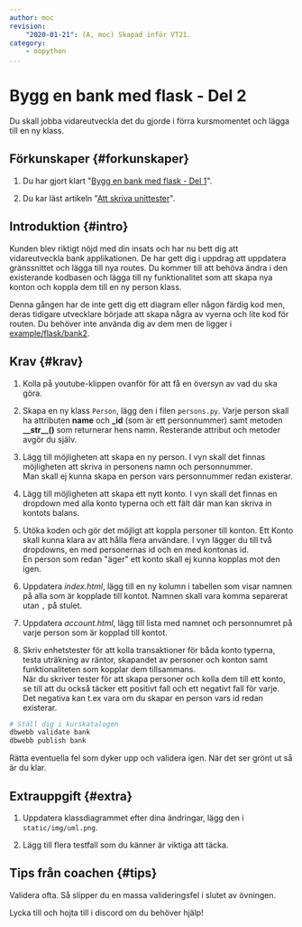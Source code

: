 ```yaml
---
author: moc
revision:
    "2020-01-21": (A, moc) Skapad inför VT21.
category:
    - oopython
...
```

Bygg en bank med flask - Del 2
===================================

Du skall jobba vidareutveckla det du gjorde i förra kursmomentet och lägga till en ny klass. 

<!--more-->



Förkunskaper {#forkunskaper}
-----------------------

1. Du har gjort klart "[Bygg en bank med flask - Del 1](uppgift/bank_med_flask)".  

2. Du kar läst artikeln "[Att skriva unittester](kunskap/unittest-i-python)".



Introduktion {#intro}
-----------------------

Kunden blev riktigt nöjd med din insats och har nu bett dig att vidareutveckla bank applikationen. De har gett dig i uppdrag att uppdatera gränssnittet och lägga till nya routes. Du kommer till att behöva ändra i den existerande kodbasen och lägga till ny funktionalitet som att skapa nya konton och koppla dem till en ny person klass.


<!-- [YOUTUBE src=PCGwx_wpzME width=630 caption="Så här kan det se ut när det är färdigt."] -->

Denna gången har de inte gett dig ett diagram eller någon färdig kod men, deras tidigare utvecklare började att skapa några av vyerna och lite kod för routen. Du behöver inte använda dig av dem men de ligger i [example/flask/bank2](https://github.com/dbwebb-se/oopython/tree/master/example/flask/bank2).

Krav {#krav}
-----------------------

1. Kolla på youtube-klippen ovanför för att få en översyn av vad du ska göra.

1. Skapa en ny klass `Person`, lägg den i filen `persons.py`. Varje person skall ha attributen **name** och **_id** (som är ett personnummer) samt metoden **\_\_str\_\_()** som returnerar hens namn. Resterande attribut och metoder avgör du själv.  

1. Lägg till möjligheten att skapa en ny person. I vyn skall det finnas möjligheten att skriva in personens namn och personnummer.  
Man skall ej kunna skapa en person vars personnummer redan existerar.

1. Lägg till möjligheten att skapa ett nytt konto. I vyn skall det finnas en dropdown med alla konto typerna och ett fält där man kan skriva in kontots balans.

1. Utöka koden och gör det möjligt att koppla personer till konton. Ett Konto skall kunna klara av att hålla flera användare. I vyn lägger du till två dropdowns, en med personernas id och en med kontonas id.  
En person som redan "äger" ett konto skall ej kunna kopplas mot den igen.

1. Uppdatera *index.html*, lägg till en ny kolumn i tabellen som visar namnen på alla som är kopplade till kontot. Namnen skall vara komma separerat utan `,` på stulet.


1. Uppdatera *account.html*, lägg till lista med namnet och personnumret på varje person som är kopplad till kontot.

1. Skriv enhetstester för att kolla transaktioner för båda konto typerna, testa uträkning av räntor, skapandet av personer och konton samt funktionaliteten som kopplar dem tillsammans.  
När du skriver tester för att skapa personer och kolla dem till ett konto, se till att du också täcker ett positivt fall och ett negativt fall för varje. Det negativa kan t.ex vara om du skapar en person vars id redan existerar.


```bash
# Ställ dig i kurskatalogen
dbwebb validate bank
dbwebb publish bank
```

Rätta eventuella fel som dyker upp och validera igen. När det ser grönt ut så är du klar.



Extrauppgift {#extra}
-----------------------

1. Uppdatera klassdiagrammet efter dina ändringar, lägg den i `static/img/uml.png`.

2. Lägg till flera testfall som du känner är viktiga att täcka.


Tips från coachen {#tips}
-----------------------

Validera ofta. Så slipper du en massa valideringsfel i slutet av övningen.

Lycka till och hojta till i discord om du behöver hjälp!

